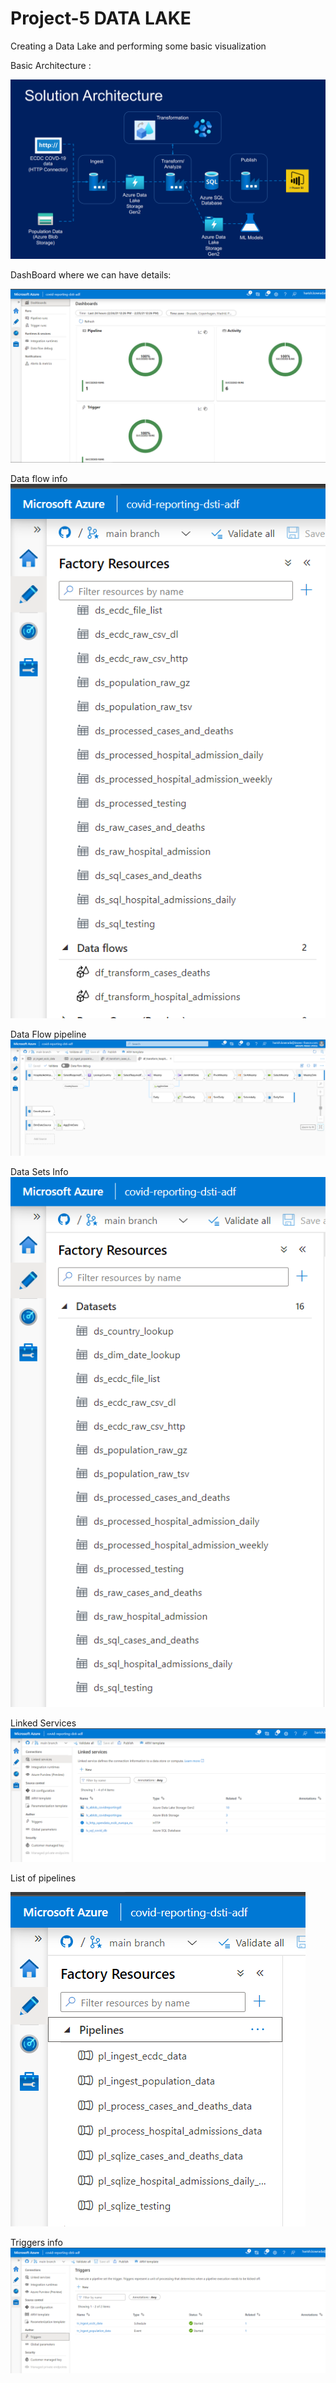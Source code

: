 # Project-5 DATA LAKE

Creating a Data Lake and performing some basic visualization 

Basic Architecture :

![](info_screenshots/tes.png)

DashBoard where we can have details:

![](info_screenshots/dashboard.png)

Data flow info
![](info_screenshots/df_list.png)

Data Flow pipeline
![](info_screenshots/df_pl.png)

Data Sets Info
![](info_screenshots/ds_list.png)

Linked Services 
![](info_screenshots/ls.png)

List of pipelines

![](info_screenshots/pl_list.png)

Triggers info
![](info_screenshots/tr.png)
